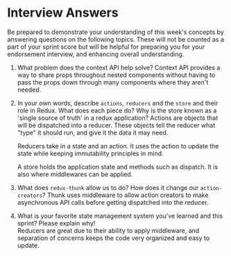 # Interview Answers

Be prepared to demonstrate your understanding of this week's concepts by answering questions on the following topics. These will not be counted as a part of your sprint score but will be helpful for preparing you for your endorsement interview, and enhancing overall understanding.

1. What problem does the context API help solve?
   Context API provides a way to share props throughout nested components without having to pass the props down through many components where they aren't needed.

2. In your own words, describe `actions`, `reducers` and the `store` and their role in Redux. What does each piece do? Why is the store known as a 'single source of truth' in a redux application?
   Actions are objects that will be dispatched into a reducer. These objects tell the reducer what "type" it should run, and give it the data it may need.

   Reducers take in a state and an action. It uses the action to update the state while keeping immutability principles in mind.

   A store holds the application state and methods such as dispatch. It is also where middlewares can be applied.

3. What does `redux-thunk` allow us to do? How does it change our `action-creators`?
   Thunk uses middleware to allow action creators to make asynchronous API calls before getting dispatched into the reducer.

4. What is your favorite state management system you've learned and this sprint? Please explain why!  
   Reducers are great due to their ability to apply middleware, and separation of concerns keeps the code very organized and easy to update.
